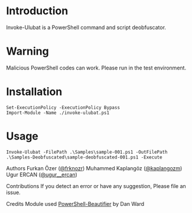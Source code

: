 # Introduction

Invoke-Ulubat is a PowerShell command and script deobfuscator.

# Warning

Malicious PowerShell codes can work. Please run in the test environment.

# Installation
```
Set-ExecutionPolicy -ExecutionPolicy Bypass
Import-Module -Name ./invoke-ulubat.ps1
```

# Usage
```
Invoke-Ulubat -FilePath .\Samples\sample-001.ps1 -OutFilePath .\Samples-Deobfuscated\sample-deobfuscated-001.ps1 -Execute
```

Authors
Furkan Özer ([@frknozr](https://twitter.com/frknozr)) 
Muhammed Kaplangöz ([@kaplangozm](https://twitter.com/kaplangozm))
Ugur ERCAN ([@ugur__ercan](https://twitter.com/ugur__ercan))

Contributions
If you detect an error or have any suggestion, Please file an issue.

Credits
Module used [PowerShell-Beautifier](https://github.com/DTW-DanWard/PowerShell-Beautifier) by Dan Ward

